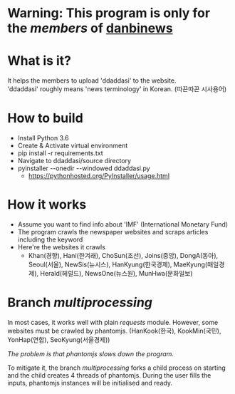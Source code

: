 # Warning: This program is only for the *members* of [danbinews](http://www.danbinews.com/)

# What is it?
It helps the members to upload 'ddaddasi' to the website.  
'ddaddasi' roughly means 'news terminology' in Korean. (따끈따끈 시사용어)

# How to build
- Install Python 3.6
- Create & Activate virtual environment
- pip install -r requirements.txt
- Navigate to ddaddasi/source directory
- pyinstaller --onedir --windowed ddaddasi.py
  - https://pythonhosted.org/PyInstaller/usage.html

# How it works
- Assume you want to find info about 'IMF' (International Monetary Fund)
- The program crawls the newspaper websites and scraps articles including the keyword
- Here're the websites it crawls
  - Khan(경향), Hani(한겨래), ChoSun(조선), Joins(중앙), DongA(동아), Seoul(서울), NewSis(뉴시스), HanKyung(한국경제), 
  MaeKyung(매일경제), Herald(헤럴드), NewsOne(뉴스원), MunHwa(문화일보)

# Branch *multiprocessing*
In most cases, it works well with plain *requests* module. However, some websites must be crawled by phantomjs.
(HanKook(한국), KookMin(국민), YonHap(연합), SeoKyung(서울경제))
  
*The problem is that phantomjs slows down the program.*  

To mitigate it, the branch *multiprocessing* forks a child process on starting
and the child creates 4 threads of phantomjs.
During the user fills the inputs, phantomjs instances will be initialised and ready. 

